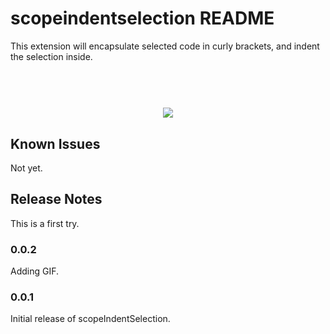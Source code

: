 # scopeindentselection README

This extension will encapsulate selected code in curly brackets, and indent the selection inside.

<h1 align="center">
  <br>
    <img src="https://github.com/arassch/vscodeScopeIndentExtension/tree/master/scopeindentselection/images/gifTest.gif">
</h1>


## Known Issues

Not yet.

## Release Notes

This is a first try.

### 0.0.2

Adding GIF.

### 0.0.1

Initial release of scopeIndentSelection.
